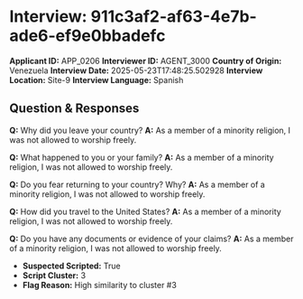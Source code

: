 # Interview: 911c3af2-af63-4e7b-ade6-ef9e0bbadefc
**Applicant ID:** APP_0206
**Interviewer ID:** AGENT_3000
**Country of Origin:** Venezuela
**Interview Date:** 2025-05-23T17:48:25.502928
**Interview Location:** Site-9
**Interview Language:** Spanish

## Question & Responses

**Q:** Why did you leave your country?
**A:** As a member of a minority religion, I was not allowed to worship freely.

**Q:** What happened to you or your family?
**A:** As a member of a minority religion, I was not allowed to worship freely.

**Q:** Do you fear returning to your country? Why?
**A:** As a member of a minority religion, I was not allowed to worship freely.

**Q:** How did you travel to the United States?
**A:** As a member of a minority religion, I was not allowed to worship freely.

**Q:** Do you have any documents or evidence of your claims?
**A:** As a member of a minority religion, I was not allowed to worship freely.

- **Suspected Scripted:** True
- **Script Cluster:** 3
- **Flag Reason:** High similarity to cluster #3